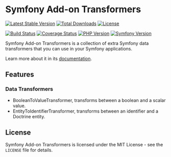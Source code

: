 # Symfony Add-on Transformers

[![Latest Stable Version](https://poser.pugx.org/darkwebdesign/symfony-addon-transformers/v/stable?format=flat)](https://packagist.org/packages/darkwebdesign/symfony-addon-transformers)
[![Total Downloads](https://poser.pugx.org/darkwebdesign/symfony-addon-transformers/downloads?format=flat)](https://packagist.org/packages/darkwebdesign/symfony-addon-transformers)
[![License](https://poser.pugx.org/darkwebdesign/symfony-addon-transformers/license?format=flat)](https://packagist.org/packages/darkwebdesign/symfony-addon-transformers)

[![Build Status](https://github.com/darkwebdesign/symfony-addon-transformers/actions/workflows/build.yaml/badge.svg?branch=6.1)](https://github.com/darkwebdesign/symfony-addon-transformers/actions/workflows/build.yaml)
[![Coverage Status](https://codecov.io/gh/darkwebdesign/symfony-addon-transformers/branch/6.1/graph/badge.svg)](https://codecov.io/gh/darkwebdesign/symfony-addon-transformers)
[![PHP Version](https://img.shields.io/badge/php-8.1%2B-777BB3.svg)](https://php.net/)
[![Symfony Version](https://img.shields.io/badge/symfony-6.1-93C74B.svg)](https://symfony.com/)

Symfony Add-on Transformers is a collection of extra Symfony data transformers that you can use in your Symfony
applications.

Learn more about it in its [documentation](https://darkwebdesign.github.io/symfony-addon-pack/docs/6.1).

## Features

### Data Transformers

* BooleanToValueTransformer, transforms between a boolean and a scalar value.
* EntityToIdentifierTransformer, transforms between an identifier and a Doctrine entity.

## License

Symfony Add-on Transformers is licensed under the MIT License - see the `LICENSE` file for details.
